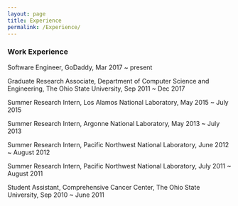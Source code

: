 ```yaml
---
layout: page
title: Experience
permalink: /Experience/
---
```


### Work Experience ###
Software Engineer, GoDaddy, Mar 2017 ~ present

Graduate Research Associate, Department of Computer Science and Engineering, The Ohio State University, Sep 2011 ~ Dec 2017

Summer Research Intern, Los Alamos National Laboratory, May 2015 ~ July 2015

Summer Research Intern, Argonne National Laboratory, May 2013 ~ July 2013

Summer Research Intern, Pacific Northwest National Laboratory, June 2012 ~ August 2012

Summer Research Intern, Pacific Northwest National Laboratory, July 2011 ~ August 2011

Student Assistant, Comprehensive Cancer Center, The Ohio State University, Sep 2010 ~ June 2011
<br/><br/>
